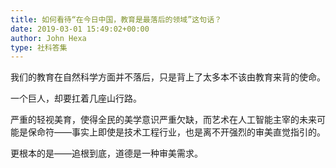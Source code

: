 ```yaml
---
title: 如何看待“在今日中国，教育是最落后的领域”这句话？
date: 2019-03-01 15:49:02+00:00
author: John Hexa
type: 社科答集
---
```

我们的教育在自然科学方面并不落后，只是背上了太多本不该由教育来背的使命。

一个巨人，却要扛着几座山行路。

严重的轻视美育，使得全民的美学意识严重欠缺，而艺术在人工智能主宰的未来可能是保命符——事实上即使是技术工程行业，也是离不开强烈的审美直觉指引的。

更根本的是——追根到底，道德是一种审美需求。


